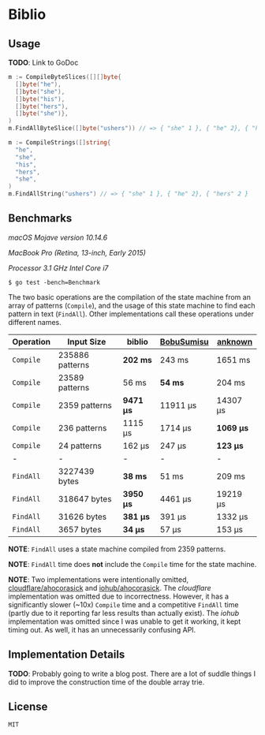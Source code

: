 # Biblio

## Usage

**TODO**: Link to GoDoc

```go
m := CompileByteSlices([][]byte{
  []byte("he"),
  []byte("she"),
  []byte("his"),
  []byte("hers"),
  []byte("she")},
)
m.FindAllByteSlice([]byte("ushers")) // => { "she" 1 }, { "he" 2}, { "hers" 2 }

m := CompileStrings([]string{
  "he",
  "she",
  "his",
  "hers",
  "she",
)
m.FindAllString("ushers") // => { "she" 1 }, { "he" 2}, { "hers" 2 }
```

## Benchmarks

*macOS Mojave version 10.14.6*

*MacBook Pro (Retina, 13-inch, Early 2015)*

*Processor 3.1 GHz Intel Core i7*


```
$ go test -bench=Benchmark
```

The two basic operations are the compilation of the state machine from an array of patterns (`Compile`), and the usage of this state machine to find each pattern in text (`FindAll`). Other implementations call these operations under different names.

| Operation | Input Size | biblio | [BobuSumisu](https://github.com/BobuSumisu/aho-corasick) | [anknown](https://github.com/anknown/ahocorasick) |
| - | - | - | - | - |
| `Compile` | 235886 patterns | **202 ms** | 243 ms | 1651 ms |
| `Compile` | 23589 patterns  |  56 ms |  **54 ms** |  204 ms |
| `Compile` | 2359 patterns   |   **9471 µs** |  11911 µs |   14307 µs |
| `Compile` | 236 patterns    |   1115 µs |   1714 µs |    **1069 µs** |
| `Compile` | 24 patterns     |    162 µs |    247 µs |     **123 µs** |
| - | - | - | - | - |
| `FindAll` | 3227439 bytes | **38 ms** | 51 ms | 209 ms |
| `FindAll` | 318647 bytes  |  **3950 µs** |  4461 µs |  19219 µs |
| `FindAll` | 31626 bytes   |   **381 µs** |   391 µs |   1332 µs |
| `FindAll` | 3657 bytes    |    **34 µs** |    57 µs |    153 µs |

**NOTE**: `FindAll` uses a state machine compiled from 2359 patterns.

**NOTE**: `FindAll` time does **not** include the `Compile` time for the state machine.

**NOTE**: Two implementations were intentionally omitted, [cloudflare/ahocorasick](https://github.com/cloudflare/ahocorasick) and [iohub/ahocorasick](https://github.com/iohub/ahocorasick). The *cloudflare* implementation was omitted due to incorrectness. However, it has a significantly slower (~10x) `Compile` time and a competitive `FindAll` time (partly due to it reporting far less results than actually exist). The *iohub* implementation was omitted since I was unable to get it working, it kept timing out. As well, it has an unnecessarily confusing API.

## Implementation Details

**TODO**: Probably going to write a blog post. There are a lot of suddle things I did to improve the construction time of the double array trie.

## License

`MIT`
